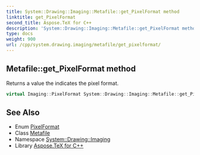 ```yaml
---
title: System::Drawing::Imaging::Metafile::get_PixelFormat method
linktitle: get_PixelFormat
second_title: Aspose.TeX for C++
description: 'System::Drawing::Imaging::Metafile::get_PixelFormat method. Returns a value the indicates the pixel format in C++.'
type: docs
weight: 900
url: /cpp/system.drawing.imaging/metafile/get_pixelformat/
---
```

## Metafile::get_PixelFormat method


Returns a value the indicates the pixel format.

```cpp
virtual Imaging::PixelFormat System::Drawing::Imaging::Metafile::get_PixelFormat() const override
```

## See Also

* Enum [PixelFormat](../../pixelformat/)
* Class [Metafile](../)
* Namespace [System::Drawing::Imaging](../../)
* Library [Aspose.TeX for C++](../../../)
